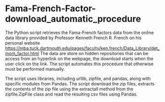 # Fama-French-Factor-download_automatic_procedure
The Python script retrieves the Fama-French factors data from the online data library provided by Professor Kenneth French R. French on his personal website https://mba.tuck.dartmouth.edu/pages/faculty/ken.french/Data_Library/det_mom_factor.html
The data are store on hidden repositories that can be access from an hyperlink on the webpage, the download starts when the user click on the link. The script automates this procedure that otherwise must be performed manually.

The script uses libraries, including urllib, zipfile, and pandas, along with specific modules from Pandas.
The script download the zip files, extracts the contents of the zip file using the extractall method from the zipfile.ZipFile class and read the resulting csv files using Pandas.
